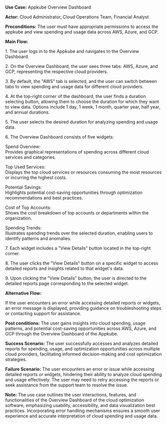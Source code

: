 **Use Case:** Appkube Overview Dashboard

**Actor:** Cloud Administrator, Cloud Operations Team, Financial Analyst

**Preconditions:** The user must have appropriate permissions to access the appkube and view spending and usage data across AWS, Azure, and GCP.

**Main Flow:**

1\. The user logs in to the Appkube and navigates to the Overview Dashboard.

2\. On the Overview Dashboard, the user sees three tabs: AWS, Azure, and GCP, representing the respective cloud providers.

3\. By default, the "AWS" tab is selected, and the user can switch between tabs to view spending and usage data for different cloud providers.

4\. At the top-right corner of the dashboard, the user finds a duration selecting button, allowing them to choose the duration for which they want to view data. Options include 1 day, 1 week, 1 month, quarter year, half year, and annual durations.

5\. The user selects the desired duration for analyzing spending and usage data.

6\. The Overview Dashboard consists of five widgets:

Spend Overview: <br>Provides graphical representations of spending across different cloud services and categories.

Top Used Services:<br> Displays the top cloud services or resources consuming the most resources or incurring the highest costs.

Potential Savings:<br> Highlights potential cost-saving opportunities through optimization recommendations and best practices.

Cost of Top Accounts:<br> Shows the cost breakdown of top accounts or departments within the organization.

Spending Trends: <br>Illustrates spending trends over the selected duration, enabling users to identify patterns and anomalies.

7\. Each widget includes a "View Details" button located in the top-right corner.

8\. The user clicks the "View Details" button on a specific widget to access detailed reports and insights related to that widget's data.

9\. Upon clicking the "View Details" button, the user is directed to the detailed reports page corresponding to the selected widget.

**Alternative Flow:**

If the user encounters an error while accessing detailed reports or widgets, an error message is displayed, providing guidance on troubleshooting steps or contacting support for assistance.

**Post conditions:** The user gains insights into cloud spending, usage patterns, and potential cost-saving opportunities across AWS, Azure, and GCP through the Overview Dashboard of the Appkube.

**Success Scenario:** The user successfully accesses and analyzes detailed reports for spending, usage, and optimization opportunities across multiple cloud providers, facilitating informed decision-making and cost optimization strategies.

**Failure Scenario:** The user encounters an error or issue while accessing detailed reports or widgets, hindering their ability to analyze cloud spending and usage effectively. The user may need to retry accessing the reports or seek assistance from the support team to resolve the issue.

**Note:** The use case outlines the user interactions, features, and functionalities of the Overview Dashboard of the cloud optimization software, emphasizing usability, accessibility, and data visualization best practices. Incorporating error handling mechanisms ensures a smooth user experience and accurate interpretation of cloud spending and usage data.
